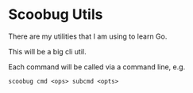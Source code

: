 # Scoobug Utils

There are my utilities that I am using to learn Go.

This will be a big cli util.

Each command will be called via a command line, e.g.

`scoobug cmd <ops> subcmd <opts>`


